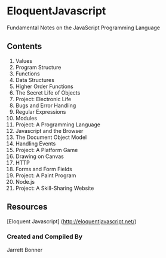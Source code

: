 # EloquentJavascript
Fundamental Notes on the JavaScript Programming Language

## Contents 
1. Values 
2. Program Structure 
3. Functions
4. Data Structures 
5. Higher Order Functions
6. The Secret Life of Objects 
7. Project: Electronic Life 
8. Bugs and Error Handling 
9. Regular Expressions 
10. Modules 
11. Project: A Programming Language 
12. Javascript and the Browser 
13. The Document Object Model 
14. Handling Events 
15. Project: A Platform Game
16. Drawing on Canvas 
17. HTTP
18. Forms and Form Fields 
19. Project: A Paint Program 
20. Node.js
21. Project: A Skill-Sharing Website 

## Resources 
[Eloquent Javascript] (http://eloquentjavascript.net/)

### Created and Compiled By
Jarrett Bonner 